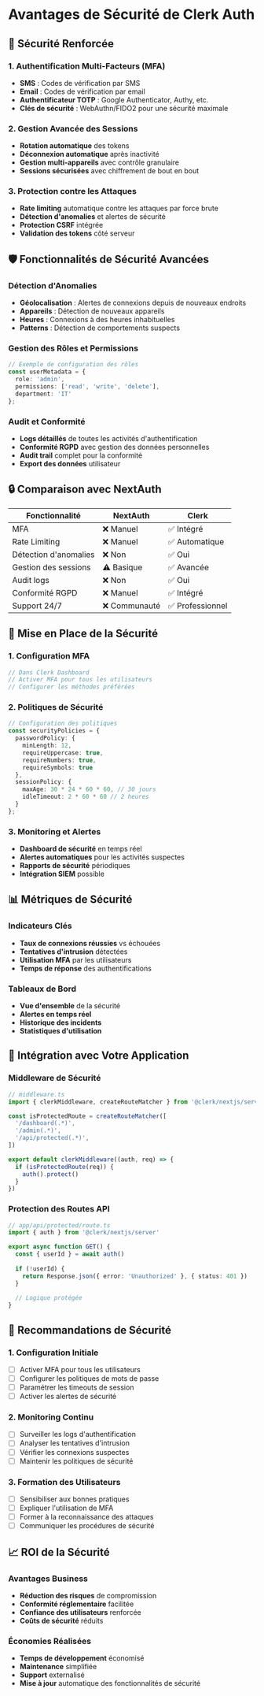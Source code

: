 # Avantages de Sécurité de Clerk Auth

## 🔐 Sécurité Renforcée

### 1. Authentification Multi-Facteurs (MFA)
- **SMS** : Codes de vérification par SMS
- **Email** : Codes de vérification par email
- **Authentificateur TOTP** : Google Authenticator, Authy, etc.
- **Clés de sécurité** : WebAuthn/FIDO2 pour une sécurité maximale

### 2. Gestion Avancée des Sessions
- **Rotation automatique** des tokens
- **Déconnexion automatique** après inactivité
- **Gestion multi-appareils** avec contrôle granulaire
- **Sessions sécurisées** avec chiffrement de bout en bout

### 3. Protection contre les Attaques
- **Rate limiting** automatique contre les attaques par force brute
- **Détection d'anomalies** et alertes de sécurité
- **Protection CSRF** intégrée
- **Validation des tokens** côté serveur

## 🛡️ Fonctionnalités de Sécurité Avancées

### Détection d'Anomalies
- **Géolocalisation** : Alertes de connexions depuis de nouveaux endroits
- **Appareils** : Détection de nouveaux appareils
- **Heures** : Connexions à des heures inhabituelles
- **Patterns** : Détection de comportements suspects

### Gestion des Rôles et Permissions
```typescript
// Exemple de configuration des rôles
const userMetadata = {
  role: 'admin',
  permissions: ['read', 'write', 'delete'],
  department: 'IT'
};
```

### Audit et Conformité
- **Logs détaillés** de toutes les activités d'authentification
- **Conformité RGPD** avec gestion des données personnelles
- **Audit trail** complet pour la conformité
- **Export des données** utilisateur

## 🔒 Comparaison avec NextAuth

| Fonctionnalité | NextAuth | Clerk |
|----------------|----------|-------|
| MFA | ❌ Manuel | ✅ Intégré |
| Rate Limiting | ❌ Manuel | ✅ Automatique |
| Détection d'anomalies | ❌ Non | ✅ Oui |
| Gestion des sessions | ⚠️ Basique | ✅ Avancée |
| Audit logs | ❌ Non | ✅ Oui |
| Conformité RGPD | ❌ Manuel | ✅ Intégré |
| Support 24/7 | ❌ Communauté | ✅ Professionnel |

## 🚀 Mise en Place de la Sécurité

### 1. Configuration MFA
```typescript
// Dans Clerk Dashboard
// Activer MFA pour tous les utilisateurs
// Configurer les méthodes préférées
```

### 2. Politiques de Sécurité
```typescript
// Configuration des politiques
const securityPolicies = {
  passwordPolicy: {
    minLength: 12,
    requireUppercase: true,
    requireNumbers: true,
    requireSymbols: true
  },
  sessionPolicy: {
    maxAge: 30 * 24 * 60 * 60, // 30 jours
    idleTimeout: 2 * 60 * 60 // 2 heures
  }
};
```

### 3. Monitoring et Alertes
- **Dashboard de sécurité** en temps réel
- **Alertes automatiques** pour les activités suspectes
- **Rapports de sécurité** périodiques
- **Intégration SIEM** possible

## 📊 Métriques de Sécurité

### Indicateurs Clés
- **Taux de connexions réussies** vs échouées
- **Tentatives d'intrusion** détectées
- **Utilisation MFA** par les utilisateurs
- **Temps de réponse** des authentifications

### Tableaux de Bord
- **Vue d'ensemble** de la sécurité
- **Alertes en temps réel**
- **Historique des incidents**
- **Statistiques d'utilisation**

## 🔧 Intégration avec Votre Application

### Middleware de Sécurité
```typescript
// middleware.ts
import { clerkMiddleware, createRouteMatcher } from '@clerk/nextjs/server'

const isProtectedRoute = createRouteMatcher([
  '/dashboard(.*)',
  '/admin(.*)',
  '/api/protected(.*)',
])

export default clerkMiddleware((auth, req) => {
  if (isProtectedRoute(req)) {
    auth().protect()
  }
})
```

### Protection des Routes API
```typescript
// app/api/protected/route.ts
import { auth } from '@clerk/nextjs/server'

export async function GET() {
  const { userId } = await auth()
  
  if (!userId) {
    return Response.json({ error: 'Unauthorized' }, { status: 401 })
  }
  
  // Logique protégée
}
```

## 🎯 Recommandations de Sécurité

### 1. Configuration Initiale
- [ ] Activer MFA pour tous les utilisateurs
- [ ] Configurer les politiques de mots de passe
- [ ] Paramétrer les timeouts de session
- [ ] Activer les alertes de sécurité

### 2. Monitoring Continu
- [ ] Surveiller les logs d'authentification
- [ ] Analyser les tentatives d'intrusion
- [ ] Vérifier les connexions suspectes
- [ ] Maintenir les politiques de sécurité

### 3. Formation des Utilisateurs
- [ ] Sensibiliser aux bonnes pratiques
- [ ] Expliquer l'utilisation de MFA
- [ ] Former à la reconnaissance des attaques
- [ ] Communiquer les procédures de sécurité

## 📈 ROI de la Sécurité

### Avantages Business
- **Réduction des risques** de compromission
- **Conformité réglementaire** facilitée
- **Confiance des utilisateurs** renforcée
- **Coûts de sécurité** réduits

### Économies Réalisées
- **Temps de développement** économisé
- **Maintenance** simplifiée
- **Support** externalisé
- **Mise à jour** automatique des fonctionnalités de sécurité
